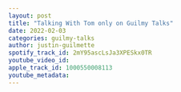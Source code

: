 ```yaml
---
layout: post
title: "Talking With Tom only on Guilmy Talks"
date: 2022-02-03
categories: guilmy-talks
author: justin-guilmette
spotify_track_id: 2mY95ascLsJa3XPESkx0TR
youtube_video_id: 
apple_track_id: 1000550008113
youtube_metadata: 
---
```

